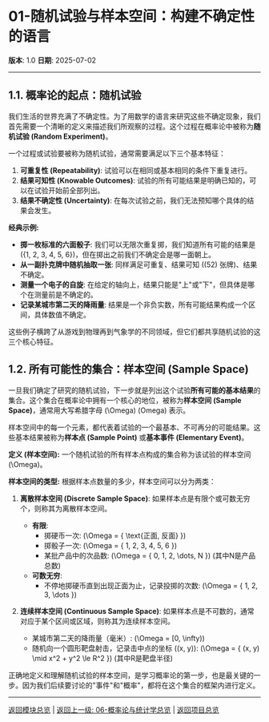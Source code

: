 # 01-随机试验与样本空间：构建不确定性的语言

**版本**: 1.0
**日期**: 2025-07-02

---

## 1.1. 概率论的起点：随机试验

我们生活的世界充满了不确定性。为了用数学的语言来研究这些不确定现象，我们首先需要一个清晰的定义来描述我们所观察的过程。这个过程在概率论中被称为**随机试验 (Random Experiment)**。

一个过程或试验要被称为随机试验，通常需要满足以下三个基本特征：

1. **可重复性 (Repeatability)**: 试验可以在相同或基本相同的条件下重复进行。
2. **结果可知性 (Knowable Outcomes)**: 试验的所有可能结果是明确已知的，可以在试验开始前全部列出。
3. **结果不确定性 (Uncertainty)**: 在每次试验之前，我们无法预知哪个具体的结果会发生。

**经典示例:**

- **掷一枚标准的六面骰子**: 我们可以无限次重复掷，我们知道所有可能的结果是 \(\{1, 2, 3, 4, 5, 6\}\)，但在掷出之前我们不确定会是哪一面朝上。
- **从一副扑克牌中随机抽取一张**: 同样满足可重复、结果可知 (\(52\) 张牌)、结果不确定。
- **测量一个电子的自旋**: 在给定的轴向上，结果只能是"上"或"下"，但具体是哪个在测量前是不确定的。
- **记录某城市第二天的降雨量**: 结果是一个非负实数，所有可能结果构成一个区间，具体数值不确定。

这些例子横跨了从游戏到物理再到气象学的不同领域，但它们都共享随机试验的这三个核心特征。

## 1.2. 所有可能性的集合：样本空间 (Sample Space)

一旦我们确定了研究的随机试验，下一步就是列出这个试验**所有可能的基本结果**的集合。这个集合在概率论中拥有一个核心的地位，被称为**样本空间 (Sample Space)**，通常用大写希腊字母 \(\Omega\) (Omega) 表示。

样本空间中的每一个元素，都代表着试验的一个最基本、不可再分的可能结果。这些基本结果被称为**样本点 (Sample Point)** 或**基本事件 (Elementary Event)**。

**定义 (样本空间):**
一个随机试验的所有样本点构成的集合称为该试验的样本空间 \(\Omega\)。

**样本空间的类型:**
根据样本点数量的多少，样本空间可以分为两类：

1. **离散样本空间 (Discrete Sample Space)**: 如果样本点是有限个或可数无穷个，则称其为离散样本空间。
    - **有限**:
        - 掷硬币一次: \(\Omega = \{ \text{正面, 反面} \}\)
        - 掷骰子一次: \(\Omega = \{ 1, 2, 3, 4, 5, 6 \}\)
        - 某批产品中的次品数: \(\Omega = \{ 0, 1, 2, \dots, N \}\) (其中N是产品总数)
    - **可数无穷**:
        - 不停地掷硬币直到出现正面为止，记录投掷的次数: \(\Omega = \{ 1, 2, 3, \dots \}\)

2. **连续样本空间 (Continuous Sample Space)**: 如果样本点是不可数的，通常对应于某个区间或区域，则称其为连续样本空间。
    - 某城市第二天的降雨量（毫米）: \(\Omega = [0, \infty)\)
    - 随机向一个圆形靶盘射击，记录击中点的坐标 \((x, y)\): \(\Omega = \{ (x, y) \mid x^2 + y^2 \le R^2 \}\) (其中R是靶盘半径)

正确地定义和理解随机试验的样本空间，是学习概率论的第一步，也是最关键的一步。因为我们后续要讨论的"事件"和"概率"，都将在这个集合的框架内进行定义。

---
[返回模块总览](./00-模块总览.md) | [返回上一级: 06-概率论与统计学总览](../00-06-概率论与统计学总览.md) | [返回项目总览](../../09-项目总览/00-项目总览.md)
